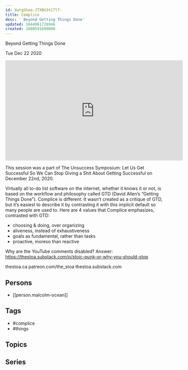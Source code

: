 ```yaml
---
id: XwtgShoa-JTXBU3tC7lT-
title: Complice
desc: ' Beyond Getting Things Done'
updated: 1644961726946
created: 1608591600000
---
```



 Beyond Getting Things Done

Tue Dec 22 2020

<iframe width="560" height="315" src="https://www.youtube.com/embed/o7G8HgSzPoE" title="Complice: Beyond Getting Things Done w/ Malcolm Ocean" frameborder="0" allow="accelerometer; autoplay; clipboard-write; encrypted-media; gyroscope; picture-in-picture" allowfullscreen ></iframe>

This session was a part of The Unsuccess Symposium: Let Us Get Successful So We Can Stop Giving a Shit About Getting Successful on December 22nd, 2020.

Virtually all to-do list software on the internet, whether it knows it or not, is based on the workflow and philosophy called GTD (David Allen’s “Getting Things Done”). Complice is different. It wasn’t created as a critique of GTD, but it’s easiest to describe it by contrasting it with this implicit default so many people are used to. Here are 4 values that Complice emphasizes, contrasted with GTD:

- choosing & doing, over organizing
- aliveness, instead of exhaustiveness
- goals as fundamental, rather than tasks
- proactive, moreso than reactive

Why are the YouTube comments disabled? Answer: https://thestoa.substack.com/p/stoic-punk-or-why-you-should-stop

thestoa.ca
patreon.com/the_stoa
thestoa.substack.com

## Persons

- [[person.malcolm-ocean]]

## Tags

- #complice
- #things

## Topics



## Series



